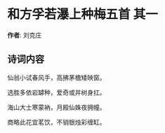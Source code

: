 # 和方孚若瀑上种梅五首  其一

**作者**: 刘克庄

## 诗词内容

仙翁小试春风手，高拂茅檐矮映窗。

选胜多依岩罅种，爱奇或并树身扛。

海山大士寒蒙衲，月殿仙姝夜拥幢。

商略此花宜茗饮，不销银烛彩缠缸。


